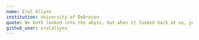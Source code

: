 ```yaml
---
name: Erol Aliyev
institution: University of Debrecen
quote: We both looked into the abyss, but when it looked back at us, you blinked.
github_user: erolaliyev
---
```

